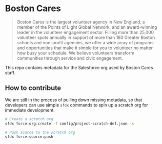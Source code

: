 # Boston Cares

> Boston Cares is the largest volunteer agency in New England, a member of the Points of Light Global Network, and an award-winning leader in the volunteer engagement sector. Filling more than 25,000 volunteer spots annually in support of more than 180 Greater Boston schools and non-profit agencies, we offer a wide array of programs and opportunities that make it simple for you to volunteer no matter how busy your schedule. We believe volunteers transform communities through service and civic engagement.

This repo contains metadata for the Salesforce org used by Boston Cares staff.

## How to contribute

We are still in the process of pulling down missing metadata,
so that developers can use simple `sfdx` commands to spin up a scratch org
for immediate development.

```sh
# Create a scratch org
sfdx force:org:create -f config/project-scratch-def.json -s

# Push source to the scratch org
sfdx force:source:push
```
